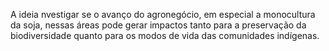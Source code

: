 A ideia nvestigar se o avanço do agronegócio, em especial a monocultura da soja, nessas áreas pode gerar impactos tanto para a preservação da biodiversidade quanto para os modos de vida das comunidades indígenas.
